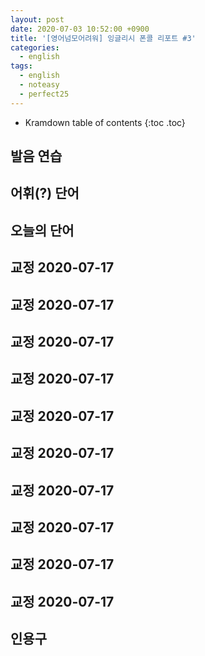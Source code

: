 ```yaml
---
layout: post
date: 2020-07-03 10:52:00 +0900
title: '[영어넘모어려워] 잉글리시 폰콜 리포트 #3'
categories:
  - english
tags:
  - english
  - noteasy
  - perfect25
---
```


* Kramdown table of contents
{:toc .toc}

## 발음 연습

## 어휘(?) 단어

## 오늘의 단어

## 교정 2020-07-17
## 교정 2020-07-17
## 교정 2020-07-17
## 교정 2020-07-17
## 교정 2020-07-17
## 교정 2020-07-17
## 교정 2020-07-17
## 교정 2020-07-17
## 교정 2020-07-17
## 교정 2020-07-17

## 인용구
